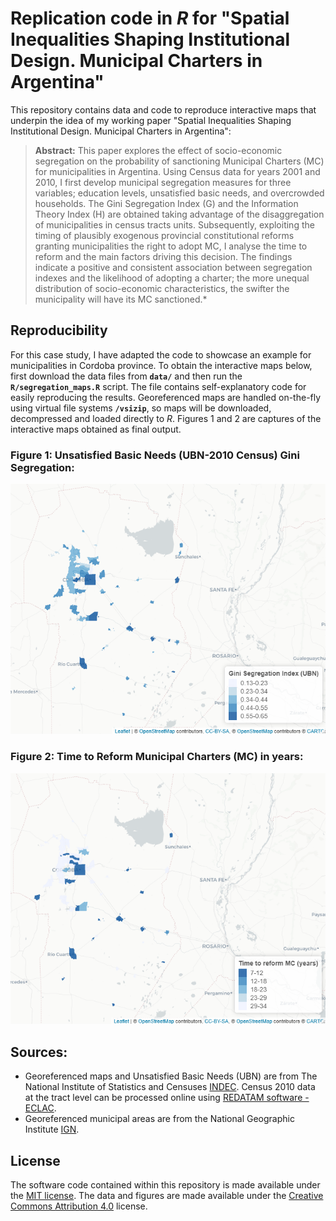 # Replication code in *R* for "Spatial Inequalities Shaping Institutional Design. Municipal Charters in Argentina"

This repository contains data and code to reproduce interactive maps that underpin the idea of my working paper "Spatial Inequalities Shaping Institutional Design. Municipal Charters in Argentina":

> **Abstract:** This paper explores the effect of socio-economic segregation on the probability of sanctioning Municipal Charters (MC) for municipalities in Argentina. Using Census data for years 2001 and 2010, I first develop municipal segregation measures for three variables; education levels, unsatisfied basic needs, and overcrowded households. The Gini Segregation Index (G) and the Information Theory Index (H) are obtained taking advantage of the disaggregation of municipalities in census tracts units. Subsequently, exploiting the timing of plausibly exogenous provincial constitutional reforms granting municipalities the right to adopt MC, I analyse the time to reform and the main factors driving this decision. The findings indicate a positive and consistent association between segregation indexes and the likelihood of adopting a charter; the more unequal distribution of socio-economic characteristics, the swifter the municipality will have its MC sanctioned.*

## Reproducibility

For this case study, I have adapted the code to showcase an example for municipalities in Cordoba province. To obtain the interactive maps below, first download the data files from **`data/`** and then run the **`R/segregation_maps.R`** script. The file contains self-explanatory code for easily reproducing the results. Georeferenced maps are handled on-the-fly using virtual file systems **`/vsizip`**, so maps will be downloaded, decompressed and loaded directly to *R*. Figures 1 and 2 are captures of the interactive maps obtained as final output.


### Figure 1: Unsatisfied Basic Needs (UBN-2010 Census) Gini Segregation:
<!-- ![Segregation in Cordoba](https://github.com/santiagodiaz10/seg_municharters/blob/main/images/cba_gini_segregation.png)
-->

<!--
```{r}
knitr::include_graphics("./images/cba_gini_segregation.PNG",  error = F)
```
-->

![Segregation in Cordoba](./images/cba_gini_segregation.png)

### Figure 2: Time to Reform Municipal Charters (MC) in years:
<!-- ![Time to reform MC in Cordoba province](https://github.com/santiagodiaz10/seg_municharters/blob/main/images/cba_time_to_co.png)
-->
![Time to reform MC in Cordoba province](./images/cba_time_to_co.png)

## Sources:

* Georeferenced maps and Unsatisfied Basic Needs (UBN) are from The National Institute of Statistics and Censuses [INDEC](https://www.indec.gob.ar/indec/web/Institucional-Indec-QuienesSomosEng). Census 2010 data at the tract level can be processed online using [REDATAM software - ECLAC](https://redatam.indec.gob.ar/).
* Georeferenced municipal areas are from the National Geographic Institute [IGN](https://www.ign.gob.ar/).

## License

The software code contained within this repository is made available under the [MIT license](http://opensource.org/licenses/mit-license.php). The data and figures are made available under the [Creative Commons Attribution 4.0](https://creativecommons.org/licenses/by/4.0/) license.